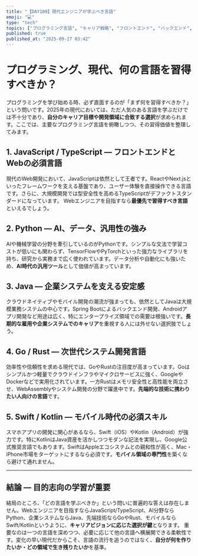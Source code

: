 ```yaml
---
title: "【DAY109】現代エンジニアが学ぶべき言語"
emoji: "💻"
type: "tech"
topics: ["プログラミング言語", "キャリア戦略", "フロントエンド", "バックエンド", "AI・データ"]
published: true
published_at: "2025-09-27 03:42"
---
```


# プログラミング、現代、何の言語を習得すべきか？

プログラミングを学び始める時、必ず直面するのが「まず何を習得すべきか？」という問いです。2025年の現代においては、ただ人気のある言語を学ぶだけでは不十分であり、**自分のキャリア目標や開発領域に合致する選択**が求められます。ここでは、主要なプログラミング言語を俯瞰しつつ、その習得価値を整理してみます。

## 1. JavaScript / TypeScript ― フロントエンドとWebの必須言語

現代のWeb開発において、JavaScriptは依然として王者です。ReactやNext.jsといったフレームワークを支える基盤であり、ユーザー体験を直接操作できる言語です。さらに、大規模開発では型安全性を高めるTypeScriptがデファクトスタンダードになっています。
Webエンジニアを目指すなら**最優先で習得すべき言語**といえるでしょう。

## 2. Python ― AI、データ、汎用性の強み

AIや機械学習の分野を牽引しているのがPythonです。シンプルな文法で学習コストが低いにも関わらず、TensorFlowやPyTorchといった強力なライブラリを持ち、研究から実務まで広く使われています。データ分析や自動化にも強いため、**AI時代の汎用ツール**として価値が高まっています。

## 3. Java ― 企業システムを支える安定感

クラウドネイティブやモバイル開発の潮流が強まっても、依然としてJavaは大規模業務システムの中心です。Spring Bootによるバックエンド開発、Androidアプリ開発など用途は広く、特にエンタープライズ領域での需要は根強いです。**長期的な雇用や企業システムでのキャリア**を重視する人には外せない選択肢でしょう。

## 4. Go / Rust ― 次世代システム開発言語

効率性や信頼性を求める現代では、GoやRustの注目度が高まっています。Goはシンプルかつ軽量でクラウドインフラやマイクロサービスに強く、GoogleやDockerなどで実用化されています。一方Rustはメモリ安全性と高性能を両立させ、WebAssemblyやシステム開発の分野で躍進中です。**先端的な技術に携わりたい人向けの言語**です。

## 5. Swift / Kotlin ― モバイル時代の必須スキル

スマホアプリの開発に関心があるなら、Swift（iOS）やKotlin（Android）が強力です。特にKotlinはJava資産を活かしつつモダンな記法を実現し、Google公式推奨言語でもあります。SwiftはAppleエコシステムとの親和性が高く、Mac・iPhone市場をターゲットにするなら必須です。**モバイル領域の専門性**を築くなら避けて通れません。

---

## 結論 ― 目的志向の学習が重要

結局のところ、「どの言語を学ぶべきか」という問いに普遍的な答えは存在しません。Webエンジニアを目指すならJavaScript/TypeScript、AI分野ならPython、企業システムならJava、先端技術ならGoやRust、モバイルならSwift/Kotlinというように、**キャリアビジョンに応じた選択が鍵**となります。
重要なのは一つの言語を深めつつ、必要に応じて他の言語へ横展開できる柔軟性です。変化の早い現代だからこそ、言語の流行を追うのではなく、**自分が何を作りたいか・どの領域で生き残りたいか**を基準。
